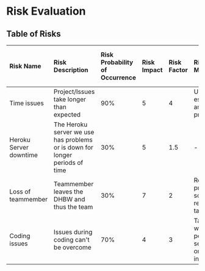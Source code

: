 # Risk Evaluation

## Table of Risks

| Risk Name | Risk Description | Risk Probability of Occurrence | Risk Impact | Risk Factor | Risk Mitigation | Person in Charge of Tracking |
|:----------|:-----------------|:-------------------------------|:------------|:------------|:----------------|:-----------------------------|
| Time issues     | Project/Issues take longer than expected   | 90%   | 5  | 4  |  Using estimation and protocols  | Janick Ritz  |
| Heroku Server downtime | The Heroku server we use has problems or is down for longer periods of time  | 30% | 5  | 1.5 | -             | -                      |
| Loss of teammember       | Teammember leaves the DHBW and thus the team    | 30%  | 7  | 2  | Readjust project scope, reassign tasks    | -                      |
| Coding issues       | Issues during coding can't be overcome     | 70%    |  4   | 3  | Talking with people, searching on the internet   | -                      |
